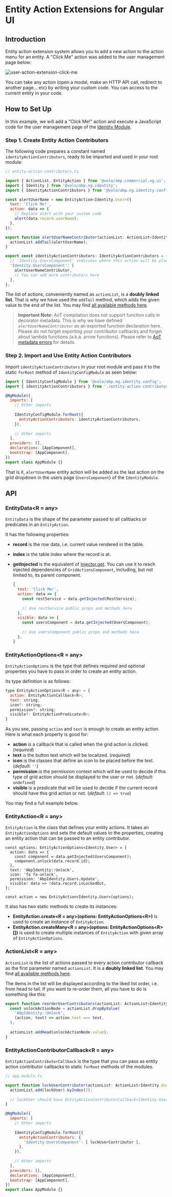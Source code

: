 # Entity Action Extensions for Angular UI

## Introduction

Entity action extension system allows you to add a new action to the action menu for an entity. A "Click Me" action was added to the user management page below:

![user-action-extension-click-me](../../images/user-action-extension-click-me.png)

You can take any action (open a modal, make an HTTP API call, redirect to another page... etc) by writing your custom code. You can access to the current entity in your code.

## How to Set Up

In this example, we will add a "Click Me!" action and execute a JavaScript code for the user management page of the [Identity Module](../../modules/identity.md).

### Step 1. Create Entity Action Contributors

The following code prepares a constant named `identityActionContributors`, ready to be imported and used in your root module:

```js
// entity-action-contributors.ts

import { ActionList, EntityAction } from '@volo/abp.commercial.ng.ui';
import { Identity } from '@volo/abp.ng.identity';
import { IdentityActionContributors } from '@volo/abp.ng.identity.config';

const alertUserName = new EntityAction<Identity.User>({
  text: 'Click Me!',
  action: data => {
    // Replace alert with your custom code
    alert(data.record.userName);
  },
});

export function alertUserNameContributor(actionList: ActionList<Identity.User>) {
  actionList.addTail(alertUserName);
}

export const identityActionContributors: IdentityActionContributors = {
  // 'Identity.UsersComponent' indicates where this action will be placed
  'Identity.UsersComponent': [
    alertUserNameContributor,
    // You can add more contributors here
  ],
};
```

The list of actions, conveniently named as `actionList`, is a **doubly linked list**. That is why we have used the `addTail` method, which adds the given value to the end of the list. You may find [all available methods here](../../Common/Utils/Linked-List).

> **Important Note:** AoT compilation does not support function calls in decorator metadata. This is why we have defined `alertUserNameContributor` as an exported function declaration here. Please do not forget exporting your contributor callbacks and forget about lambda functions (a.k.a. arrow functions). Please refer to [AoT metadata errors](https://angular.io/guide/aot-metadata-errors#function-calls-not-supported) for details.

### Step 2. Import and Use Entity Action Contributors

Import `identityActionContributors` in your root module and pass it to the static `forRoot` method of `IdentityConfigModule` as seen below:

```js
import { IdentityConfigModule } from '@volo/abp.ng.identity.config';
import { identityActionContributors } from './entity-action-contributors';

@NgModule({
  imports: [
    // Other imports
    
    IdentityConfigModule.forRoot({
      entityActionContributors: identityActionContributors,
    }),
    
    // Other imports
  ],
  providers: [],
  declarations: [AppComponent],
  bootstrap: [AppComponent],
})
export class AppModule {}
```

That is it, `alertUserName` entity action will be added as the last action on the grid dropdown in the users page (`UsersComponent`) of the `IdentityModule`.

## API

### EntityData\<R = any\>

`EntityData` is the shape of the parameter passed to all callbacks or predicates in an `EntityAction`.

It has the following properties:

* **record** is the row data, i.e. current value rendered in the table.

* **index** is the table index where the record is at.

* **getInjected** is the equivalent of [Injector.get](https://angular.io/api/core/Injector#get). You can use it to reach injected dependencies of `GridActionsComponent`, including, but not limited to, its parent component.

  ```js
  {
    text: 'Click Me!',
    action: data => {
      const restService = data.getInjected(RestService);
      
      // Use restService public props and methods here
    },
    visible: data => {
      const usersComponent = data.getInjected(UsersComponent);
      
      // Use usersComponent public props and methods here
    },
  }
  ```

### EntityActionOptions\<R = any\>

`EntityActionOptions` is the type that defines required and optional properties you have to pass in order to create an entity action.

Its type definition is as follows:

```js
type EntityActionOptions<R = any> = {
  action: EntityActionCallback<R>;
  text: string;
  icon?: string;
  permission?: string;
  visible?: EntityActionPredicate<R>;
}
```

As you see, passing `action` and `text` is enough to create an entity action. Here is what each property is good for:

* **action** is a callback that is called when the grid action is clicked. (_required_)
* **text** is the button text which will be localized. (_required_)
* **icon** is the classes that define an icon to be placed before the text. (_default:_ `''`)
* **permission** is the permission context which will be used to decide if this type of grid action should be displayed to the user or not. (_default:_ `undefined`)
* **visible** is a predicate that will be used to decide if the current record should have this grid action or not. (_default:_ `() => true`)

You may find a full example below.

### EntityAction\<R = any\>

`EntityAction` is the class that defines your entity actions. It takes an `EntityActionOptions` and sets the default values to the properties, creating an entity action that can be passed to an entity contributor.

```
const options: EntityActionOptions<Identity.User> = {
  action: data => {
    const component = data.getInjected(UsersComponent);
    component.unlock(data.record.id);
  },
  text: 'AbpIdentity::Unlock',
  icon: 'fa fa-unlock',
  permission: 'AbpIdentity.Users.Update',
  visible: data => !data.record.isLockedOut,
};

const action = new EntityAction<Identity.User>(options);
```

It also has two static methods to create its instances:

* **EntityAction.create\<R = any\>\(options: EntityActionOptions\<R\>\)** is used to create an instance of `EntityAction`.
* **EntityAction.createMany\<R = any\>\(options: EntityActionOptions\<R\>\[\]\)** is used to create multiple instances of `EntityAction` with given array of `EntityActionOptions`.

### ActionList\<R = any\>

`ActionList` is the list of actions passed to every action contributor callback as the first parameter named `actionList`. It is a **doubly linked list**. You may find [all available methods here](../../Common/Utils/Linked-List).

The items in the list will be displayed according to the liked list order, i.e. from head to tail. If you want to re-order them, all you have to do is something like this:

```js
export function reorderUserContributors(actionList: ActionList<Identity.User>) {
  const unlockActionNode = actionList.dropByValue(
    'AbpIdentity::Unlock',
    (action, text) => action.text === text,
  );
  
  actionList.addHead(unlockActionNode.value);
}
```

### EntityActionContributorCallback\<R = any\>

`EntityActionContributorCallback` is the type that you can pass as entity action contributor callbacks to static `forRoot` methods of the modules.

```js
// app.module.ts

export function lockUserContributor(actionList: ActionList<Identity.User>) {
  actionList.add(lockUser).byIndex(2);
  
  // lockUser should have EntityActionContributorCallback<Identity.User> type
}

@NgModule({
  imports: [
    // Other imports
    
    IdentityConfigModule.forRoot({
      entityActionContributors: {
        'Identity.UsersComponent': [ lockUserContributor ],
      },
    }),
    
    // Other imports
  ],
  providers: [],
  declarations: [AppComponent],
  bootstrap: [AppComponent],
})
export class AppModule {}
```

